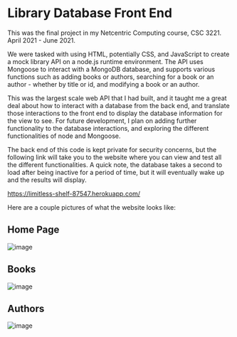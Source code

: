 # Library Database Front End
This was the final project in my Netcentric Computing course, CSC 3221. April 2021 - June 2021.

We were tasked with using HTML, potentially CSS, and JavaScript to create a mock library API on a node.js runtime environment. The API uses Mongoose to interact with a MongoDB database, and supports various functions such as adding books or authors, searching for a book or an author - whether by title or id, and modifying a book or an author.

This was the largest scale web API that I had built, and it taught me a great deal about how to interact with a database from the back end, and translate those interactions to the front end to display the database information for the view to see. For future development, I plan on adding further functionality to the database interactions, and exploring the different functionalities of node and Mongoose.

The back end of this code is kept private for security concerns, but the following link will take you to the website where you can view and test all the different functionalities. A quick note, the database takes a second to load after being inactive for a period of time, but it will eventually wake up and the results will display.

https://limitless-shelf-87547.herokuapp.com/

Here are a couple pictures of what the website looks like:

## Home Page

![image](https://user-images.githubusercontent.com/59589283/141358154-0b0fb59c-e0be-4bb1-87d4-2392db2ef3fb.png)

## Books

![image](https://user-images.githubusercontent.com/59589283/141358313-f4656be5-7c8e-48cf-a85a-4854fa141420.png)

## Authors

![image](https://user-images.githubusercontent.com/59589283/141358376-f478b21f-0fd1-4ad2-b63c-3eb2435ce2d7.png)
